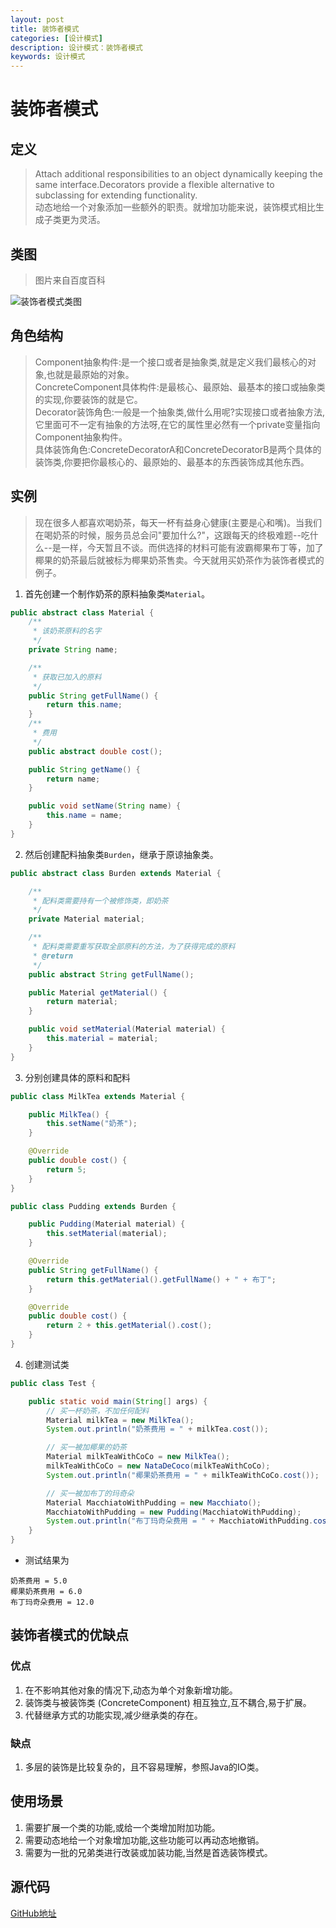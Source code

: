 ```yaml
---
layout: post
title: 装饰者模式
categories: [设计模式]
description: 设计模式：装饰者模式
keywords: 设计模式
---
```


# 装饰者模式

## 定义
> Attach additional responsibilities to an object dynamically keeping the same interface.Decorators provide a flexible alternative to subclassing for extending functionality.<br>
> 动态地给一个对象添加一些额外的职责。就增加功能来说，装饰模式相比生成子类更为灵活。<br>

## 类图
> 图片来自百度百科

![装饰者模式类图](https://user-gold-cdn.xitu.io/2019/8/31/16ce64aa0e67dd40?w=521&h=409&f=png&s=68245)

## 角色结构
> Component抽象构件:是一个接口或者是抽象类,就是定义我们最核心的对象,也就是最原始的对象。<br>
> ConcreteComponent具体构件:是最核心、最原始、最基本的接口或抽象类的实现,你要装饰的就是它。<br>
> Decorator装饰角色:一般是一个抽象类,做什么用呢?实现接口或者抽象方法,它里面可不一定有抽象的方法呀,在它的属性里必然有一个private变量指向Component抽象构件。<br>
> 具体装饰角色:ConcreteDecoratorA和ConcreteDecoratorB是两个具体的装饰类,你要把你最核心的、最原始的、最基本的东西装饰成其他东西。<br>

## 实例
> 现在很多人都喜欢喝奶茶，每天一杯有益身心健康(主要是心和嘴)。当我们在喝奶茶的时候，服务员总会问"要加什么?"，这跟每天的终极难题--吃什么--是一样，今天暂且不谈。而供选择的材料可能有波霸椰果布丁等，加了椰果的奶茶最后就被标为椰果奶茶售卖。今天就用买奶茶作为装饰者模式的例子。

1. 首先创建一个制作奶茶的原料抽象类`Material`。
````java
public abstract class Material {
    /**
     * 该奶茶原料的名字
     */
    private String name;

    /**
     * 获取已加入的原料
     */
    public String getFullName() {
        return this.name;
    }
    /**
     * 费用
     */
    public abstract double cost();

    public String getName() {
        return name;
    }

    public void setName(String name) {
        this.name = name;
    }
}
````

2. 然后创建配料抽象类`Burden`，继承于原谅抽象类。
````java
public abstract class Burden extends Material {

    /**
     * 配料类需要持有一个被修饰类，即奶茶
     */
    private Material material;

    /**
     * 配料类需要重写获取全部原料的方法，为了获得完成的原料
     * @return
     */
    public abstract String getFullName();

    public Material getMaterial() {
        return material;
    }

    public void setMaterial(Material material) {
        this.material = material;
    }
}
````

3. 分别创建具体的原料和配料
````java
public class MilkTea extends Material {

    public MilkTea() {
        this.setName("奶茶");
    }

    @Override
    public double cost() {
        return 5;
    }
}

public class Pudding extends Burden {

    public Pudding(Material material) {
        this.setMaterial(material);
    }

    @Override
    public String getFullName() {
        return this.getMaterial().getFullName() + " + 布丁";
    }

    @Override
    public double cost() {
        return 2 + this.getMaterial().cost();
    }
}
````

4. 创建测试类
````java
public class Test {

    public static void main(String[] args) {
        // 买一杯奶茶，不加任何配料
        Material milkTea = new MilkTea();
        System.out.println("奶茶费用 = " + milkTea.cost());

        // 买一被加椰果的奶茶
        Material milkTeaWithCoCo = new MilkTea();
        milkTeaWithCoCo = new NataDeCoco(milkTeaWithCoCo);
        System.out.println("椰果奶茶费用 = " + milkTeaWithCoCo.cost());

        // 买一被加布丁的玛奇朵
        Material MacchiatoWithPudding = new Macchiato();
        MacchiatoWithPudding = new Pudding(MacchiatoWithPudding);
        System.out.println("布丁玛奇朵费用 = " + MacchiatoWithPudding.cost());
    }
}
````
- 测试结果为
````$xslt
奶茶费用 = 5.0
椰果奶茶费用 = 6.0
布丁玛奇朵费用 = 12.0
````

## 装饰者模式的优缺点
### 优点
1. 在不影响其他对象的情况下,动态为单个对象新增功能。
2. 装饰类与被装饰类 (ConcreteComponent) 相互独立,互不耦合,易于扩展。
3. 代替继承方式的功能实现,减少继承类的存在。
   
### 缺点
1. 多层的装饰是比较复杂的，且不容易理解，参照Java的IO类。

## 使用场景
1. 需要扩展一个类的功能,或给一个类增加附加功能。
2. 需要动态地给一个对象增加功能,这些功能可以再动态地撤销。
3. 需要为一批的兄弟类进行改装或加装功能,当然是首选装饰模式。

## 源代码
[GitHub地址](https://github.com/Planeswalker23/all-in-one/tree/master/source-code/design-patterns/src/main/java/org/planeswalker/decorator)